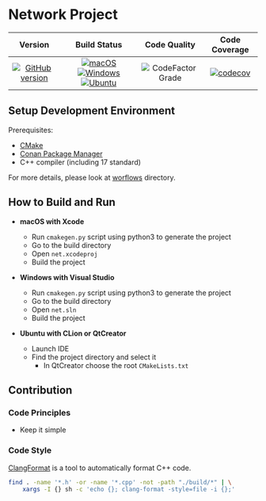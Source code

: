 # Network Project

| Version | Build Status | Code Quality | Code Coverage |
| :---: | :---: | :---: | :---: |
| [![GitHub version](https://badge.fury.io/gh/SMelanko%2Fnet.svg)](https://badge.fury.io/gh/SMelanko%2Fnet) | [![macOS](https://img.shields.io/github/workflow/status/SMelanko/net/macOS/master.svg?style=flat&logo=apple&label=macOS)](https://github.com/SMelanko/net/actions?query=workflow%3AmacOS) [![Windows](https://img.shields.io/github/workflow/status/SMelanko/net/Windows/master.svg?style=flat&logo=windows&label=Windows)](https://github.com/SMelanko/net/actions?query=workflow%3AWindows) [![Ubuntu](https://img.shields.io/github/workflow/status/SMelanko/net/Ubuntu/master.svg?style=flat&logo=linux&label=Ubuntu)](https://github.com/SMelanko/net/actions?query=workflow%3AUbuntu) | ![CodeFactor Grade](https://img.shields.io/codefactor/grade/github/SMelanko/net?label=CodeFactor) | [![codecov](https://codecov.io/gh/SMelanko/net/branch/master/graph/badge.svg)](https://codecov.io/gh/SMelanko/net) |

## Setup Development Environment

Prerequisites:

- [CMake](https://cmake.org/)
- [Conan Package Manager](https://conan.io/)
- C++ compiler (including 17 standard)

For more details, please look at [worflows](./.github/workflows) directory.

## How to Build and Run

- **macOS with Xcode**
    - Run `cmakegen.py` script using python3 to generate the project
    - Go to the build directory
    - Open `net.xcodeproj`
    - Build the project

- **Windows with Visual Studio**
    - Run `cmakegen.py` script using python3 to generate the project
    - Go to the build directory
    - Open `net.sln`
    - Build the project

- **Ubuntu with CLion or QtCreator**
    - Launch IDE
    - Find the project directory and select it
        - In QtCreator choose the root `CMakeLists.txt`

## Contribution

### Code Principles

- Keep it simple

### Code Style

[ClangFormat](https://clang.llvm.org/docs/ClangFormat.html) is a tool to automatically format C++ code.

```bash
find . -name '*.h' -or -name '*.cpp' -not -path "./build/*" | \
    xargs -I {} sh -c 'echo {}; clang-format -style=file -i {};'
```
